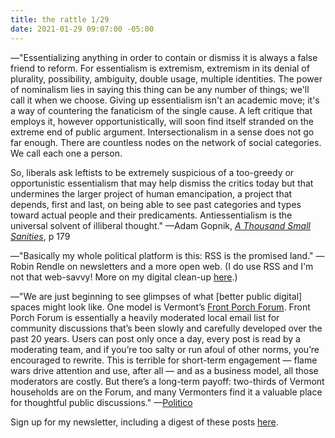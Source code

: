 ```yaml
---
title: the rattle 1/29
date: 2021-01-29 09:07:00 -05:00
---
```


—"Essentializing anything in order to contain or dismiss it is always a false friend to reform. For essentialism is extremism, extremism in its denial of plurality, possibility, ambiguity, double usage, multiple identities. The power of nominalism lies in saying this thing can be any number of things; we'll call it when we choose. Giving up essentialism isn't an academic move; it's a way of countering the fanaticism of the single cause. A left critique that employs it, however opportunistically, will soon find itself stranded on the extreme end of public argument. Intersectionalism in a sense does not go far enough. There are countless nodes on the network of social categories. We call each one a person.

So, liberals ask leftists to be extremely suspicious of a too-greedy or opportunistic essentialism that may help dismiss the critics today but that undermines the larger project of human emancipation, a project that depends, first and last, on being able to see past categories and types toward actual people and their predicaments. Antiessentialism is the universal solvent of illiberal thought." —Adam Gopnik, *[A Thousand Small Sanities](https://bookshop.org/books/a-thousand-small-sanities-the-moral-adventure-of-liberalism/9781541699342)*, p 179

—"Basically my whole political platform is this: RSS is the promised land." —Robin Rendle on newsletters and a more open web. (I do use RSS and I'm not that web-savvy! More on my digital clean-up [here](https://sarahendren.com/2021/01/26/digital-clean-up-2021/).)

—"We are just beginning to see glimpses of what [better public digital] spaces might look like. One model is Vermont’s [Front Porch Forum](https://frontporchforum.com/). Front Porch Forum is essentially a heavily moderated local email list for community discussions that’s been slowly and carefully developed over the past 20 years. Users can post only once a day, every post is read by a moderating team, and if you’re too salty or run afoul of other norms, you’re encouraged to rewrite. This is terrible for short-term engagement — flame wars drive attention and use, after all — and as a business model, all those moderators are costly. But there’s a long-term payoff: two-thirds of Vermont households are on the Forum, and many Vermonters find it a valuable place for thoughtful public discussions." —[Politico](https://frontporchforum.com/media/article64)

Sign up for my newsletter, including a digest of these posts [here](https://tinyletter.com/sarahendren).
